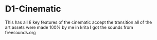 # D1-Cinematic
This has all 8 key features of the cinematic accept the transition
all of the art assets were made 100% by me in krita
I got the sounds from freesounds.org

